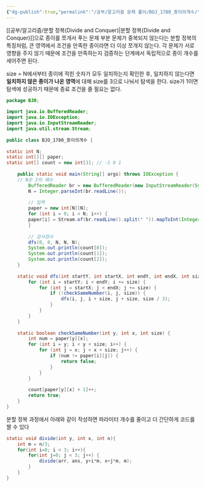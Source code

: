 ```yaml
---
{"dg-publish":true,"permalink":"/공부/알고리즘 문제 풀이/BOJ_1780_종이의개수/","dgPassFrontmatter":true}
---
```


[[공부/알고리즘/분할 정복(Divide and Conquer)\|분할 정복(Divide and Conquer)]]으로 종이를 쪼개서 푸는 문제
부분 문제가 중복되지 않는다는 분할 정복의 특징처럼, 큰 영역에서 조건을 만족한 종이라면 더 이상 쪼개지 않는다. 각 문제가 서로 영향을 주지 않기 때문에 조건을 만족하는지 검증하는 단계에서 독립적으로 종이 개수를 세어주면 된다.

size = N에서부터 종이에 적힌 숫자가 모두 일치하는지 확인한 후, 일치하지 않는다면 **일치하지 않은 종이가 나온 영역**에 대해 size를 3으로 나눠서 탐색을 한다.
size가 1이면 탐색에 성공하기 때문에 종료 조건을 줄 필요는 없다.

````java
package BJO;  
  
import java.io.BufferedReader;  
import java.io.IOException;  
import java.io.InputStreamReader;  
import java.util.stream.Stream;  
  
public class BJO_1780_종이의개수 {  
  
static int N;  
static int[][] paper;  
static int[] count = new int[3]; // -1 0 1  
  
	public static void main(String[] args) throws IOException {  
	// N은 3의 배수  
		BufferedReader br = new BufferedReader(new InputStreamReader(System.in));  
		N = Integer.parseInt(br.readLine());  
		  
		// 입력  
		paper = new int[N][N];  
		for (int i = 0; i < N; i++) {  
		paper[i] = Stream.of(br.readLine().split(" ")).mapToInt(Integer::parseInt).toArray();  
		}  
		  
		// 검사검사  
		dfs(0, 0, N, N, N);  
		System.out.println(count[0]);  
		System.out.println(count[1]);  
		System.out.println(count[2]);  
	}  
  
	static void dfs(int startY, int startX, int endY, int endX, int size) {  
		for (int i = startY; i < endY; i += size) {  
			for (int j = startX; j < endX; j += size) {  
				if (!checkSameNumber(i, j, size)) {  
					dfs(i, j, i + size, j + size, size / 3);  
				}  
			}  
		}  
	}  
  
	static boolean checkSameNumber(int y, int x, int size) {  
		int num = paper[y][x];  
		for (int i = y; i < y + size; i++) {  
			for (int j = x; j < x + size; j++) {  
				if (num != paper[i][j]) {  
					return false;  
				}  
			}  
		}  
	  
		count[paper[y][x] + 1]++;  
		return true;  
	}  
}
````

분할 정복 과정에서 아래와 같이 작성하면 파라미터 개수를 줄이고 더 간단하게 코드를 짤 수 있다

````java
static void divide(int y, int x, int n){  
	int m = n/3;  
	for(int i=0; i < 3; i++){  
		for(int j=0; j < 3; j++) {  
			divide(arr, ans, y+i*m, x+j*m, m);  
		}  
	}  
}
````